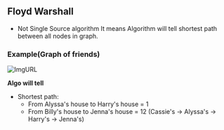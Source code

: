## Floyd Warshall
- Not Single Source algorithm It means Algorithm will tell shortest path between all nodes in graph.

### Example(Graph of friends)
![ImgURL](https://i.ibb.co/Hn059w4/floyd-warshall.png)

**Algo will tell**
- Shortest path:
  - From Alyssa's house to Harry's house = 1
  - From Billy's house to Jenna's house = 12 (Cassie's -> Alyssa's -> Harry's -> Jenna's)
